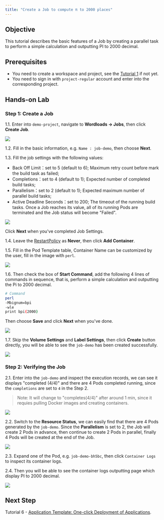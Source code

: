 ```yaml
---
title: "Create a Job to compute π to 2000 places"
---
```


## Objective

This tutorial describes the basic features of a Job by creating a parallel task to perform a simple calculation and outputting PI to 2000 decimal.

## Prerequisites

- You need to create a workspace and project, see the [Tutorial 1](admin-quick-start.md) if not yet.
- You need to sign in with `project-regular` account and enter into the corresponding project.

## Hands-on Lab

### Step 1: Create a Job

1.1. Enter into `demo-project`, navigate to **Wordloads → Jobs**, then click **Create Job**.

![](https://pek3b.qingstor.com/kubesphere-docs/png/20190716210828.png)

1.2. Fill in the basic information, e.g. `Name : job-demo`, then choose **Next**.

1.3. Fill the job settings with the following values:

- Back Off Limit：set to 5 (default to 6); Maximum retry count before mark the build task as failed; 
- Completions：set to 4 (default to 1); Expected number of completed build tasks;
- Parallelism：set to 2 (default to 1); Expected maximum number of parallel build tasks;
- Active Deadline Seconds：set to 200; The timeout of the running build tasks. Once a Job reaches its value, all of its running Pods are terminated and the Job status will become "Failed".

![](https://pek3b.qingstor.com/kubesphere-docs/png/20190716211839.png)

Click **Next** when you've completed Job Settings.

1.4. Leave the [RestartPolicy](https://kubernetes.io/docs/concepts/workloads/Pods/pod-lifecycle/#restart-policy) as **Never**, then click **Add Container**.

1.5. Fill in the Pod Template table, Container Name can be customized by the user, fill in the image with `perl`.

![](https://pek3b.qingstor.com/kubesphere-docs/png/20190716212138.png)

1.6. Then check the box of **Start Command**, add the following 4 lines of commands in sequence, that is, perform a simple calculation and outputting the Pi to 2000 decimal.

```bash
# Command
perl
-Mbignum=bpi
-wle
print bpi(2000)
```

Then choose **Save** and click **Next** when you've done.

![](https://pek3b.qingstor.com/kubesphere-docs/png/20190716212547.png)

1.7. Skip the **Volume Settings** and **Label Settings**, then click **Create** button directly, you will be able to see the `job-demo` has been created successfully.

![](https://pek3b.qingstor.com/kubesphere-docs/png/20190716212734.png)

### Step 2: Verifying the Job

2.1. Enter into the `job-demo` and inspect the execution records, we can see it displays "completed (4/4)" and there are 4 Pods completed running, since the `completions` are set to `4` in the Step 2.

> Note: It will change to "completes(4/4)" after around 1 min, since it requies pulling Docker images and creating containers. 

![](https://pek3b.qingstor.com/kubesphere-docs/png/20190716213402.png)

2.2. Switch to the **Resource Status**, we can easily find that there are 4 Pods generated by the `job-demo`. Since the **Parallelism** is set to 2, the Job will create 2 Pods in advance, then continue to create 2 Pods in parallel, finally 4 Pods will be created at the end of the Job.

![](https://pek3b.qingstor.com/kubesphere-docs/png/20190716213505.png)

2.3. Expand one of the Pod, e.g. `job-demo-bh5bc`, then click `Container Logs` to inspect its container logs. 

2.4. Then you will be able to see the container logs outputting page which display PI to 2000 decimal.

![](https://pek3b.qingstor.com/kubesphere-docs/png/20190716213657.png)

## Next Step

Tutorial 6 - [Application Template: One-click Deployment of Applications](app-template.md).

